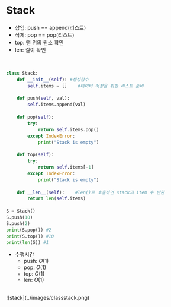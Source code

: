 # Stack

- 삽입: push == append(리스트)
- 삭제: pop == pop(리스트)
- top: 맨 위의 원소 확인
- len: 길이 확인

<br>

```python
class Stack:
    def __init__(self): #생성함수
        self.items = []    #데이터 저장을 위한 리스트 준비
    
    def push(self, val):
        self.items.append(val)
    
    def pop(self):
        try:
            return self.items.pop()
        except IndexError:
            print("Stack is empty")
    
    def top(self):
        try:
            return self.items[-1]
        except IndexError:
            print("Stack is empty")
    
    def __len__(self):    #len()로 호출하면 stack의 item 수 반환
        return len(self.items)

S = Stack()
S.push(10)
S.push(2)
print(S.pop()) #2
print(S.top()) #10
print(len(S)) #1 
```

- 수행시간
    - push: $O(1)$
    - pop: $O(1)$
    - top: $O(1)$
    - len: $O(1)$  
<br>
![stack](../images/classstack.png)